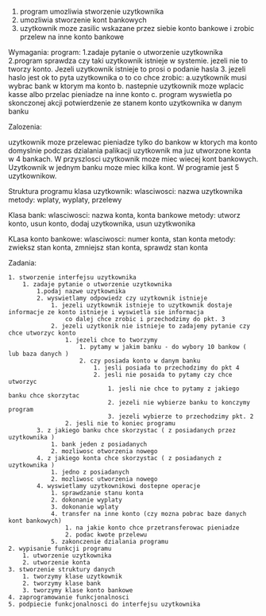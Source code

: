 1. program umozliwia stworzenie uzytkownika
2. umozliwia stworzenie kont bankowych
3. uzytkownik moze zasilic wskazane przez siebie konto bankowe i zrobic przelew na inne konto bankowe

Wymagania:
program:
1.zadaje pytanie o utworzenie uzytkownika
2.program sprawdza czy taki uzytkownik istnieje w systemie. jezeli nie to tworzy konto. Jezeli uzytkownik istnieje to prosi
o podanie hasla
3. jezeli haslo jest ok to pyta uzytkownika o to co chce zrobic:
    a.uzytkownik musi wybrac bank w ktorym ma konto
    b. nastepnie uzytkownik moze wplacic kasse albo przelac pieniadze na inne konto
    c. program wyswietla po skonczonej akcji potwierdzenie ze stanem konto uzytkownika w danym banku

Zalozenia:

uzytkownik moze przelewac pieniadze tylko do bankow w ktorych ma konto
domyslnie podczas dzialania palikacji uzytkownik ma juz utworzone konta w 4 bankach. W przyszlosci uzytkownik moze miec
wiecej kont bankowych. Uzytkownik w jednym banku moze miec kilka kont.
W programie jest 5 uzytkownikow.

Struktura programu
klasa uzytkownik:
    wlasciwosci: nazwa uzytkownika
    metody: wplaty, wyplaty, przelewy

Klasa bank:
    wlasciwosci: nazwa konta, konta bankowe
    metody: utworz konto, usun konto, dodaj uzytkownika, usun uzytkwonika

KLasa konto bankowe:
    wlasciwosci: numer konta, stan konta
    metody: zwieksz stan konta, zmniejsz stan konta, sprawdz stan konta


Zadania:

    1. stworzenie interfejsu uzytkownika
        1. zadaje pytanie o utworzenie uzytkownika
            1.podaj nazwe uzytkownika
            2. wyswietlamy odpowiedz czy uzytkownik istnieje
                1. jezeli uzytkownik istnieje to uzytkownik dostaje informacje ze konto istnieje i wyswietla sie informacja
                    co dalej chce zrobic i przechodzimy do pkt. 3
                2. jezeli uzytkonik nie istnieje to zadajemy pytanie czy chce utworzyc konto
                    1. jezeli chce to tworzymy
                        1. pytamy w jakim banku - do wybory 10 bankow ( lub baza danych )
                        2. czy posiada konto w danym banku
                            1. jesli posiada to przechodzimy do pkt 4
                            2. jesli nie posaida to pytamy czy chce utworzyc
                                1. jesli nie chce to pytamy z jakiego banku chce skorzytac
                                2. jezeli nie wybierze banku to konczymy program
                                3. jezeli wybierze to przechodzimy pkt. 2
                    2. jesli nie to koniec programu
            3. z jakiego banku chce skorzystac ( z posiadanych przez uzytkownika )
                1. bank jeden z posiadanych
                2. mozliwosc otworzenia nowego
            4. z jakiego konta chce skorzystac ( z posiadanych z uzytkownika )
                1. jedno z posiadanych
                2. mozliwosc utworzenia nowego
            4. wyswietlamy uzytkownikowi dostepne operacje
                1. sprawdzanie stanu konta
                2. dokonanie wyplaty
                3. dokonanie wplaty
                4. transfer na inne konto (czy mozna pobrac baze danych kont bankowych)
                    1. na jakie konto chce przetransferowac pieniadze
                    2. podac kwote przelewu
                5. zakonczenie dzialania programu
    2. wypisanie funkcji programu
        1. utworzenie uzytkownika
        2. utworzenie konta
    3. stworzenie struktury danych
        1. tworzymy klase uzytkownik
        2. tworzymy klase bank
        3. tworzymy klase konto bankowe
    4. zaprogramowanie funkcjonalnosci
    5. podpiecie funkcjonalnosci do interfejsu uzytkownika
